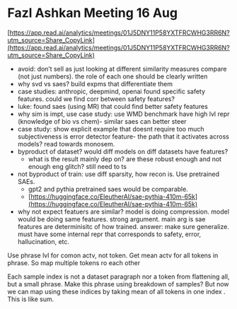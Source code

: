 # Fazl Ashkan Meeting 16 Aug

[https://app.read.ai/analytics/meetings/01J5DNY11P58YXTFRCWHG3RR6N?utm_source=Share_CopyLink](https://app.read.ai/analytics/meetings/01J5DNY11P58YXTFRCWHG3RR6N?utm_source=Share_CopyLink)

- avoid: don’t sell as just looking at different similarity measures compare (not just numbers). the role of each one should be clearly written
- why svd vs saes? build expms that differentiate them
- case studies: anthropic, deepmind, openai found specific safety features. could we find corr between safety features?
- luke: found saes (using MR) that could find better safety features
- why sim is impt, use case study: use WMD benchmark have high lvl repr (knowledge of bio vs chem)- similar saes can better steer
- case study: show explicit example that doesnt require too much subjectiveness is error detector feature- the path that it activates across models? read towards monosem.
- byproduct of dataset? would diff models on diff datasets have features?
    - what is the result mainly dep on? are these robust enough and not enough eng glitch? still need to ts
- not byproduct of train: use diff sparsity, how recon is. Use pretrained SAEs.
    - gpt2 and pythia pretrained saes would be comparable.
    - [https://huggingface.co/EleutherAI/sae-pythia-410m-65k](https://huggingface.co/EleutherAI/sae-pythia-410m-65k)
- why not expect featuers are similar? model is doing compression. model would be doing same features. strong argument. main arg is sae features are determinisitc of how trained. answer: make sure generalize. must have some internal repr that corresponds to safety, error, hallucination, etc.

Use phrase lvl for comon actv, not token. Get mean actv for all tokens in phrase. So map multiple tokens ro each other

Each sample index is not a dataset paragraph nor a token from flattening all, but a small phrase. Make this phrase using breakdown of samples? But now we can map using these indices by taking mean of all tokens in one index . This is like sum.